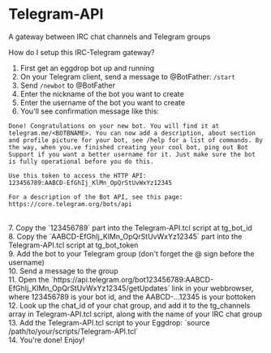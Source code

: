 # Telegram-API
A gateway between IRC chat channels and Telegram groups

How do I setup this IRC-Telegram gateway?<br>
1. First get an eggdrop bot up and running<br>
2. On your Telegram client, send a message to @BotFather: `/start`<br>
3. Send `/newbot` to @BotFather<br>
4. Enter the nickname of the bot you want to create<br>
5. Enter the username of the bot you want to create<br>
6. You'll see confirmation message like this:<br>
```
Done! Congratulations on your new bot. You will find it at telegram.me/<BOTBNAME>. You can now add a description, about section and profile picture for your bot, see /help for a list of commands. By the way, when you.ve finished creating your cool bot, ping out Bot Support if you want a better username for it. Just make sure the bot is fully operational before you do this.

Use this token to access the HTTP API:
123456789:AABCD-EfGhIj_KlMn_OpQrStUvWxYz12345

For a description of the Bot API, see this page: https://core.telegram.org/bots/api
```
<br>
7. Copy the `123456789` part into the Telegram-API.tcl script at tg_bot_id<br>
8. Copy the `AABCD-EfGhIj_KlMn_OpQrStUvWxYz12345` part into the Telegram-API.tcl script at tg_bot_token<br>
9. Add the bot to your Telegram group (don't forget the @ sign before the username)<br>
10. Send a message to the group<br>
11. Open the `https://api.telegram.org/bot123456789:AABCD-EfGhIj_KlMn_OpQrStUvWxYz12345/getUpdates` link in your webbrowser, where 123456789 is your bot id, and the AABCD-...12345 is your bottoken<br>
12. Look up the chat_id of your chat group, and add it to the tg_channels array in Telegram-API.tcl script, along with the name of your IRC chat group<br>
13. Add the Telegram-API.tcl script to your Eggdrop: `source /path/to/your/scripts/Telegram-API.tcl`<br>
14. You're done! Enjoy!<br>
